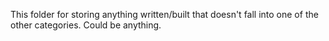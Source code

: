 This folder for storing anything written/built that doesn't fall into one of the other categories. Could be anything.

